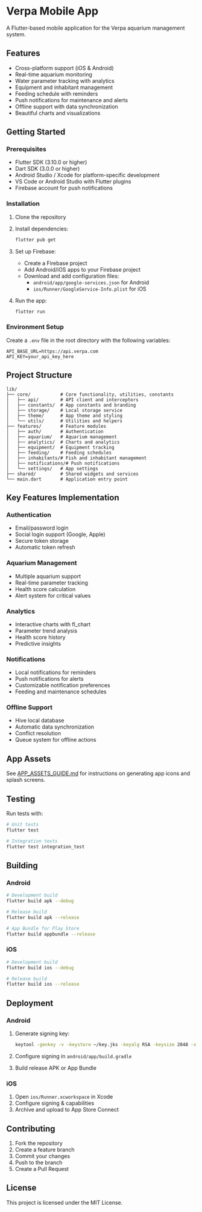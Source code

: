# Verpa Mobile App

A Flutter-based mobile application for the Verpa aquarium management system.

## Features

- Cross-platform support (iOS & Android)
- Real-time aquarium monitoring
- Water parameter tracking with analytics
- Equipment and inhabitant management
- Feeding schedule with reminders
- Push notifications for maintenance and alerts
- Offline support with data synchronization
- Beautiful charts and visualizations

## Getting Started

### Prerequisites

- Flutter SDK (3.10.0 or higher)
- Dart SDK (3.0.0 or higher)
- Android Studio / Xcode for platform-specific development
- VS Code or Android Studio with Flutter plugins
- Firebase account for push notifications

### Installation

1. Clone the repository
2. Install dependencies:
   ```bash
   flutter pub get
   ```

3. Set up Firebase:
   - Create a Firebase project
   - Add Android/iOS apps to your Firebase project
   - Download and add configuration files:
     - `android/app/google-services.json` for Android
     - `ios/Runner/GoogleService-Info.plist` for iOS

4. Run the app:
   ```bash
   flutter run
   ```

### Environment Setup

Create a `.env` file in the root directory with the following variables:
```
API_BASE_URL=https://api.verpa.com
API_KEY=your_api_key_here
```

## Project Structure

```
lib/
├── core/           # Core functionality, utilities, constants
│   ├── api/        # API client and interceptors
│   ├── constants/  # App constants and branding
│   ├── storage/    # Local storage service
│   ├── theme/      # App theme and styling
│   └── utils/      # Utilities and helpers
├── features/       # Feature modules
│   ├── auth/       # Authentication
│   ├── aquarium/   # Aquarium management
│   ├── analytics/  # Charts and analytics
│   ├── equipment/  # Equipment tracking
│   ├── feeding/    # Feeding schedules
│   ├── inhabitants/# Fish and inhabitant management
│   ├── notifications/# Push notifications
│   └── settings/   # App settings
├── shared/         # Shared widgets and services
└── main.dart       # Application entry point
```

## Key Features Implementation

### Authentication
- Email/password login
- Social login support (Google, Apple)
- Secure token storage
- Automatic token refresh

### Aquarium Management
- Multiple aquarium support
- Real-time parameter tracking
- Health score calculation
- Alert system for critical values

### Analytics
- Interactive charts with fl_chart
- Parameter trend analysis
- Health score history
- Predictive insights

### Notifications
- Local notifications for reminders
- Push notifications for alerts
- Customizable notification preferences
- Feeding and maintenance schedules

### Offline Support
- Hive local database
- Automatic data synchronization
- Conflict resolution
- Queue system for offline actions

## App Assets

See [APP_ASSETS_GUIDE.md](docs/APP_ASSETS_GUIDE.md) for instructions on generating app icons and splash screens.

## Testing

Run tests with:
```bash
# Unit tests
flutter test

# Integration tests
flutter test integration_test
```

## Building

### Android
```bash
# Development build
flutter build apk --debug

# Release build
flutter build apk --release

# App Bundle for Play Store
flutter build appbundle --release
```

### iOS
```bash
# Development build
flutter build ios --debug

# Release build
flutter build ios --release
```

## Deployment

### Android
1. Generate signing key:
   ```bash
   keytool -genkey -v -keystore ~/key.jks -keyalg RSA -keysize 2048 -validity 10000 -alias key
   ```

2. Configure signing in `android/app/build.gradle`

3. Build release APK or App Bundle

### iOS
1. Open `ios/Runner.xcworkspace` in Xcode
2. Configure signing & capabilities
3. Archive and upload to App Store Connect

## Contributing

1. Fork the repository
2. Create a feature branch
3. Commit your changes
4. Push to the branch
5. Create a Pull Request

## License

This project is licensed under the MIT License.